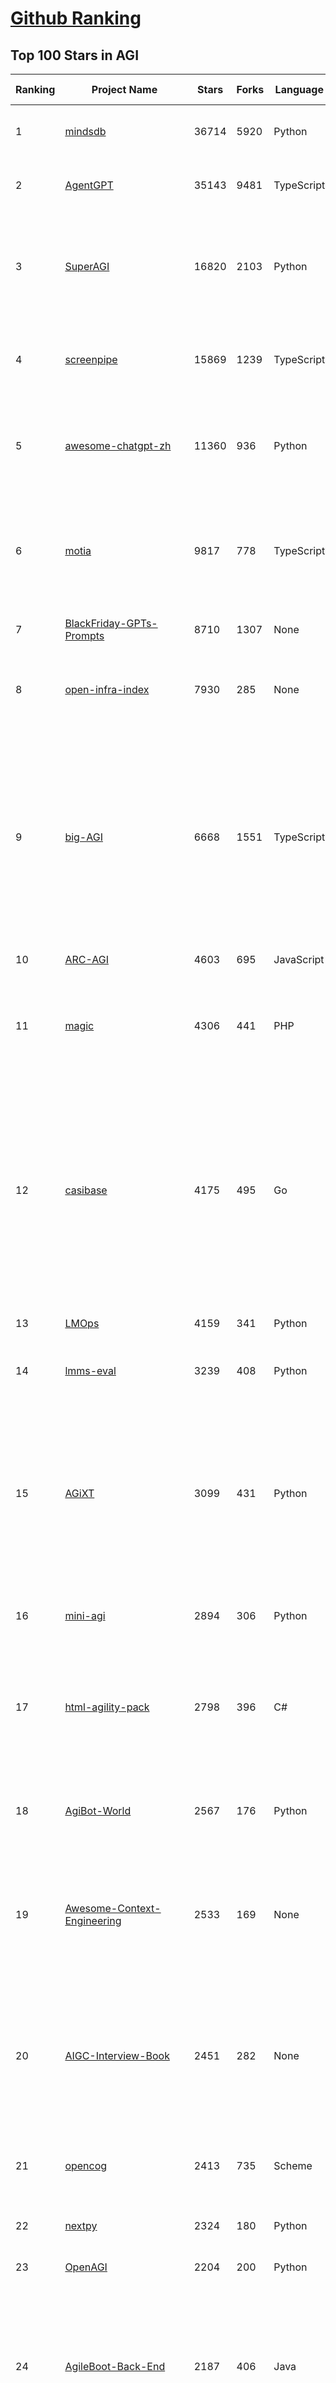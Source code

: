 [Github Ranking](../README.md)
==========

## Top 100 Stars in AGI

| Ranking | Project Name | Stars | Forks | Language | Open Issues | Description | Last Commit |
| ------- | ------------ | ----- | ----- | -------- | ----------- | ----------- | ----------- |
| 1 | [mindsdb](https://github.com/mindsdb/mindsdb) | 36714 | 5920 | Python | 58 | Federated query engine for AI - The only MCP Server you'll ever need | 2025-10-31T03:44:30Z |
| 2 | [AgentGPT](https://github.com/reworkd/AgentGPT) | 35143 | 9481 | TypeScript | 130 | 🤖 Assemble, configure, and deploy autonomous AI Agents in your browser. | 2025-04-29T01:19:32Z |
| 3 | [SuperAGI](https://github.com/TransformerOptimus/SuperAGI) | 16820 | 2103 | Python | 147 | <⚡️> SuperAGI - A dev-first open source autonomous AI agent framework. Enabling developers to build, manage & run useful autonomous agents quickly and reliably. | 2025-01-22T22:14:07Z |
| 4 | [screenpipe](https://github.com/mediar-ai/screenpipe) | 15869 | 1239 | TypeScript | 192 | AI app store powered by 24/7 desktop history.  open source \| 100% local \| dev friendly \| 24/7 screen, mic recording | 2025-09-01T20:21:42Z |
| 5 | [awesome-chatgpt-zh](https://github.com/EmbraceAGI/awesome-chatgpt-zh) | 11360 | 936 | Python | 0 | ChatGPT 中文指南🔥，ChatGPT 中文调教指南，指令指南，应用开发指南，精选资源清单，更好的使用 chatGPT 让你的生产力 up up up! 🚀 | 2024-11-05T10:24:21Z |
| 6 | [motia](https://github.com/MotiaDev/motia) | 9817 | 778 | TypeScript | 40 | Multi-Language Backend Framework that unifies APIs, background jobs, workflows, and AI Agents into a single core primitive with built-in observability and state management. | 2025-10-31T00:29:45Z |
| 7 | [BlackFriday-GPTs-Prompts](https://github.com/friuns2/BlackFriday-GPTs-Prompts) | 8710 | 1307 | None | 150 | List of free GPTs that doesn't require plus subscription  | 2024-11-08T11:03:14Z |
| 8 | [open-infra-index](https://github.com/deepseek-ai/open-infra-index) | 7930 | 285 | None | 0 | Production-tested AI infrastructure tools for efficient AGI development and community-driven innovation | 2025-05-15T02:00:43Z |
| 9 | [big-AGI](https://github.com/enricoros/big-AGI) | 6668 | 1551 | TypeScript | 247 | AI suite powered by state-of-the-art models and providing advanced AI/AGI functions. Includes AI personas, AGI functions, world-class Beam multi-model chats, text-to-image, voice, response streaming, code highlighting and execution, PDF import, presets for developers, much more. Deploy on-prem or in the cloud. | 2025-10-29T22:53:48Z |
| 10 | [ARC-AGI](https://github.com/fchollet/ARC-AGI) | 4603 | 695 | JavaScript | 26 | The Abstraction and Reasoning Corpus | 2025-04-04T21:28:40Z |
| 11 | [magic](https://github.com/dtyq/magic) | 4306 | 441 | PHP | 27 | Super Magic. The first open-source all-in-one AI productivity platform (Generalist AI Agent + Workflow Engine + IM + Online collaborative office system) | 2025-10-24T09:42:09Z |
| 12 | [casibase](https://github.com/casibase/casibase) | 4175 | 495 | Go | 50 | ⚡️AI Cloud OS: Open-source enterprise-level AI knowledge base and MCP (model-context-protocol)/A2A (agent-to-agent) management platform with admin UI, user management and Single-Sign-On⚡️, supports ChatGPT, Claude, Llama, Ollama, HuggingFace, etc., chat bot demo: https://ai.casibase.com, admin UI demo: https://ai-admin.casibase.com | 2025-10-30T18:36:38Z |
| 13 | [LMOps](https://github.com/microsoft/LMOps) | 4159 | 341 | Python | 62 | General technology for enabling AI capabilities w/ LLMs and MLLMs | 2025-06-30T11:40:51Z |
| 14 | [lmms-eval](https://github.com/EvolvingLMMs-Lab/lmms-eval) | 3239 | 408 | Python | 273 | One-for-All Multimodal Evaluation Toolkit Across Text, Image, Video, and Audio Tasks | 2025-10-29T14:35:05Z |
| 15 | [AGiXT](https://github.com/Josh-XT/AGiXT) | 3099 | 431 | Python | 1 | AGiXT is a dynamic AI Agent Automation Platform that seamlessly orchestrates instruction management and complex task execution across diverse AI providers. Combining adaptive memory, smart features, and a versatile plugin system, AGiXT delivers efficient and comprehensive AI solutions. | 2025-10-30T20:15:10Z |
| 16 | [mini-agi](https://github.com/muellerberndt/mini-agi) | 2894 | 306 | Python | 10 | MiniAGI is a simple general-purpose AI agent based on the OpenAI API. | 2023-06-14T05:47:59Z |
| 17 | [html-agility-pack](https://github.com/zzzprojects/html-agility-pack) | 2798 | 396 | C# | 79 | Html Agility Pack (HAP) is a free and open-source HTML parser written in C# to read/write DOM and supports plain XPATH or XSLT. It is a .NET code library that allows you to parse "out of the web" HTML files. | 2025-10-15T15:02:44Z |
| 18 | [AgiBot-World](https://github.com/OpenDriveLab/AgiBot-World) | 2567 | 176 | Python | 28 | [IROS 2025 Award Finalist] The Large-scale Manipulation Platform for Scalable and Intelligent Embodied Systems | 2025-10-27T06:22:13Z |
| 19 | [Awesome-Context-Engineering](https://github.com/Meirtz/Awesome-Context-Engineering) | 2533 | 169 | None | 10 |  🔥 Comprehensive survey on Context Engineering: from prompt engineering to production-grade AI systems. hundreds of papers, frameworks, and  implementation guides for LLMs and AI agents. | 2025-08-05T09:28:45Z |
| 20 | [AIGC-Interview-Book](https://github.com/WeThinkIn/AIGC-Interview-Book) | 2451 | 282 | None | 0 | 【三年面试五年模拟】AIGC算法工程师面试秘籍。涵盖AIGC、传统深度学习、自动驾驶、AI Agent、机器学习、计算机视觉、自然语言处理、强化学习、具身智能、元宇宙、AGI等AI行业面试笔试干货经验与核心知识。 | 2025-10-27T15:22:04Z |
| 21 | [opencog](https://github.com/opencog/opencog) | 2413 | 735 | Scheme | 54 | A framework for integrated Artificial Intelligence & Artificial General Intelligence (AGI) | 2025-08-26T11:35:50Z |
| 22 | [nextpy](https://github.com/dot-agent/nextpy) | 2324 | 180 | Python | 14 | 🤖Self-Modifying Framework from the Future 🔮 World's First AMS | 2024-05-01T09:46:55Z |
| 23 | [OpenAGI](https://github.com/agiresearch/OpenAGI) | 2204 | 200 | Python | 7 | OpenAGI: When LLM Meets Domain Experts | 2024-11-28T15:48:29Z |
| 24 | [AgileBoot-Back-End](https://github.com/valarchie/AgileBoot-Back-End) | 2187 | 406 | Java | 14 | 🔥   规范易于二开的全栈基础快速开发脚手架。🔥  采用Springboot + Vue 3 + Typescript + Mybatis Plus + Redis + 更面向对象的业务建模 + 面向生产的项目（非玩具项目）。你的 ⭐️ Star ⭐️，是作者更新的动力！ 欢迎小伙伴PR，一起构建一个规范的全栈项目~😆 | 2025-06-04T12:26:42Z |
| 25 | [AgileLite](https://github.com/davebs/AgileLite) | 2078 | 83 | None | 2 | Agile software development without all the burnout. | 2019-11-29T17:59:51Z |
| 26 | [FindTheChatGPTer](https://github.com/chenking2020/FindTheChatGPTer) | 2025 | 201 | None | 8 | ChatGPT爆火，开启了通往AGI的关键一步，本项目旨在汇总那些ChatGPT的开源平替们，包括文本大模型、多模态大模型等，为大家提供一些便利 | 2023-08-14T07:18:09Z |
| 27 | [agibot_x1_infer](https://github.com/AgibotTech/agibot_x1_infer) | 1744 | 533 | C++ | 18 | The inference module for AgiBot X1. | 2025-04-03T01:40:16Z |
| 28 | [agibot_x1_train](https://github.com/AgibotTech/agibot_x1_train) | 1598 | 500 | Python | 6 | The reinforcement learning training code for AgiBot X1. | 2024-10-23T04:00:36Z |
| 29 | [AgileConfig](https://github.com/dotnetcore/AgileConfig) | 1583 | 315 | C# | 32 | 基于.NET Core开发的轻量级分布式配置中心 / .NET  Core lightweight configuration server | 2025-10-20T18:06:08Z |
| 30 | [awesome-deep-rl](https://github.com/tigerneil/awesome-deep-rl) | 1481 | 221 | HTML | 0 | For deep RL and the future of AI.  | 2024-03-01T08:20:45Z |
| 31 | [vue-agile](https://github.com/lukaszflorczak/vue-agile) | 1476 | 162 | JavaScript | 42 | 🎠 A carousel component for Vue.js | 2023-01-07T15:45:31Z |
| 32 | [awesome-agile](https://github.com/lorabv/awesome-agile) | 1438 | 194 | None | 6 | Awesome List of resources on Agile Software Development. | 2024-08-10T05:59:46Z |
| 33 | [LocalAGI](https://github.com/mudler/LocalAGI) | 1274 | 186 | Go | 35 | LocalAGI is a powerful, self-hostable AI Agent platform designed for maximum privacy and flexibility. A complete drop-in replacement for OpenAI's Responses APIs with advanced agentic capabilities. No clouds.  Local AI that works on consumer-grade hardware (CPU and GPU). | 2025-10-28T17:48:23Z |
| 34 | [mp3agic](https://github.com/mpatric/mp3agic) | 1232 | 309 | Java | 53 | A java library for reading mp3 files and reading / manipulating the ID3 tags (ID3v1 and ID3v2.2 through ID3v2.4). | 2024-06-13T11:17:28Z |
| 35 | [KwaiAgents](https://github.com/KwaiKEG/KwaiAgents) | 1189 | 117 | Python | 11 | A generalized information-seeking agent system with Large Language Models (LLMs). | 2024-06-19T13:29:39Z |
| 36 | [hello-ai](https://github.com/xxxily/hello-ai) | 1187 | 112 | JavaScript | 0 | It's not AI that takes away your job, but the people who master the use of AI tools. The most deadly attack is a dimension-reducing strike: destroying you has nothing to do with you - from "The Three-Body Problem".         中文说明： 抢走你工作的不是AI，而是掌握使用AI工具的人。 降维打击最为致命：毁灭你，与你何干《三体》 | 2025-02-24T09:01:54Z |
| 37 | [GPT-Agent](https://github.com/SamurAIGPT/GPT-Agent) | 1186 | 114 | JavaScript | 7 | 🚀 Introducing 🐪 CAMEL: a game-changing role-playing approach for LLMs and auto-agents like BabyAGI & AutoGPT! Watch two agents 🤝 collaborate and solve tasks together, unlocking endless possibilities in #ConversationalAI, 🎮 gaming, 📚 education, and more! 🔥 | 2023-05-02T17:38:19Z |
| 38 | [sre](https://github.com/SmythOS/sre) | 1151 | 181 | TypeScript | 4 | The SmythOS Runtime Environment (SRE) is an open-source, cloud-native runtime for agentic AI. Secure, modular, and production-ready, it lets developers build, run, and manage intelligent agents across local, cloud, and edge environments. | 2025-10-30T21:11:39Z |
| 39 | [youCanCodeAGif](https://github.com/1-Sisyphe/youCanCodeAGif) | 1110 | 42 | Python | 1 | Can you make an High Quality Gif from A to Z only by coding? Yes. Do you want to, though? | 2018-07-15T01:06:34Z |
| 40 | [agi](https://github.com/google/agi) | 1033 | 156 | Go | 53 | Android GPU Inspector | 2025-05-19T20:22:00Z |
| 41 | [DeepWism-R2](https://github.com/DeepWism/DeepWism-R2) | 1019 | 154 | None | 0 | DeepWism R2 is a next-generation AGI system built on the T3CEDS framework (Thin-Thick-Thin Crowd Entropy Dynamics System), which redefines intelligence as a process of entropy reduction rather than attention modeling. | 2025-06-27T03:20:06Z |
| 42 | [agibot_x1_hardware](https://github.com/AgibotTech/agibot_x1_hardware) | 990 | 320 | None | 7 | The hardware design for AgiBot X1. | 2025-04-18T07:28:45Z |
| 43 | [AgentK](https://github.com/mikekelly/AgentK) | 964 | 148 | Python | 12 | An autoagentic AGI that is self-evolving and modular. | 2024-09-04T07:53:48Z |
| 44 | [GenAI_LLM_timeline](https://github.com/hollobit/GenAI_LLM_timeline) | 955 | 58 | None | 4 | ChatGPT, GenerativeAI and LLMs Timeline | 2024-05-19T23:57:02Z |
| 45 | [Teenage-AGI](https://github.com/seanpixel/Teenage-AGI) | 914 | 117 | Python | 9 | None | 2023-05-03T10:16:19Z |
| 46 | [aigne-framework](https://github.com/AIGNE-io/aigne-framework) | 853 | 775 | TypeScript | 8 | The functional, composable, and typescript-first AI Agent framework for real-world LLM Apps. | 2025-10-31T02:40:54Z |
| 47 | [AgileRL](https://github.com/AgileRL/AgileRL) | 838 | 66 | Python | 8 | Streamlining reinforcement learning with RLOps. State-of-the-art RL algorithms and tools, with 10x faster training through evolutionary hyperparameter optimization. | 2025-10-30T14:58:25Z |
| 48 | [Magick](https://github.com/Oneirocom/Magick) | 821 | 132 | TypeScript | 15 | Magick is a cutting-edge toolkit for a new kind of AI builder. Make Magick with us! | 2025-06-24T18:36:14Z |
| 49 | [babyagi-asi](https://github.com/oliveirabruno01/babyagi-asi) | 801 | 92 | Python | 6 | BabyAGI: an Autonomous and Self-Improving agent, or BASI | 2023-06-02T22:15:42Z |
| 50 | [agile-admin](https://github.com/gmingchen/agile-admin) | 768 | 172 | Vue | 0 | agile-admin vue3-element-plus-admin vue3.0 ts typescript element-plus vue-cli vue-router i18n vuex composition-api class-style vite pinia webpack  管理端 后台管理 admin模版框架 后端权限控制 动态加载路由 国际化 前端vue 后端java springboot 【私活神器，私活利器】 | 2025-09-22T06:31:13Z |
| 51 | [AGIEval](https://github.com/ruixiangcui/AGIEval) | 767 | 52 | Python | 7 | None | 2024-06-13T14:20:51Z |
| 52 | [DriveAGI](https://github.com/OpenDriveLab/DriveAGI) | 763 | 33 | Python | 10 | [CVPR 2024 Highlight] GenAD: Generalized Predictive Model for Autonomous Driving  | 2025-07-02T05:28:49Z |
| 53 | [agile_autonomy](https://github.com/uzh-rpg/agile_autonomy) | 726 | 183 | C++ | 61 | Repository Containing the Code associated with the Paper: "Learning High-Speed Flight in the Wild" | 2023-01-23T20:34:30Z |
| 54 | [AgentForge](https://github.com/DataBassGit/AgentForge) | 719 | 138 | Python | 1 | Extensible AGI Framework | 2025-09-29T23:53:17Z |
| 55 | [AgileTC](https://github.com/didi/AgileTC) | 709 | 283 | JavaScript | 46 | AgileTC is an agile test case management platform | 2024-09-06T05:43:48Z |
| 56 | [AITreasureBox](https://github.com/superiorlu/AITreasureBox) | 686 | 97 | Ruby | 2 | 🤖 Collect practical AI repos, tools, websites, papers and tutorials on AI. 实用的AI百宝箱 💎  | 2025-10-31T02:43:31Z |
| 57 | [langup-ai](https://github.com/jiran214/langup-ai) | 684 | 128 | Python | 8 | AGI 社交网络 Bot.  BiliBili \|  直播聊天数字人 \| 视频@自动回复 \| 私信bot \| 终端聊天  \|  语音交互 | 2024-03-30T11:14:28Z |
| 58 | [automata](https://github.com/emrgnt-cmplxty/automata) | 674 | 114 | Python | 21 | Automata: A self-coding agent | 2023-09-05T21:24:32Z |
| 59 | [Face-Aging-CAAE](https://github.com/ZZUTK/Face-Aging-CAAE) | 652 | 235 | Python | 34 | Age Progression/Regression by Conditional Adversarial Autoencoder | 2021-05-08T17:45:46Z |
| 60 | [we-drawing](https://github.com/liruifengv/we-drawing) | 613 | 74 | TypeScript | 1 | AI画图。每天一句中国古诗词，生成 AI 图片。 | 2025-10-30T23:01:54Z |
| 61 | [Awesome-AGI](https://github.com/EmbraceAGI/Awesome-AGI) | 550 | 52 | None | 0 | A curated list of awesome AGI frameworks, software and resources | 2023-09-27T00:01:07Z |
| 62 | [agility](https://github.com/arturadib/agility) | 538 | 67 | JavaScript | 42 | Javascript MVC for the "write less, do more" programmer | 2020-04-20T18:24:51Z |
| 63 | [agilicious](https://github.com/uzh-rpg/agilicious) | 533 | 58 | TeX | 11 | Agile flight done right!  | 2023-03-07T18:30:25Z |
| 64 | [AgentPilot](https://github.com/jbexta/AgentPilot) | 517 | 71 | Python | 2 | A versatile workflow automation platform to create, organize, and execute AI workflows, from a single LLM to complex AI-driven workflows. | 2025-07-09T02:39:01Z |
| 65 | [agit](https://github.com/rtyley/agit) | 515 | 111 | Java | 64 | Agit - Git client for Android | 2021-12-31T12:32:00Z |
| 66 | [MMMU](https://github.com/MMMU-Benchmark/MMMU) | 511 | 45 | Python | 0 | This repo contains evaluation code for the paper "MMMU: A Massive Multi-discipline Multimodal Understanding and Reasoning Benchmark for Expert AGI" | 2025-05-19T15:02:59Z |
| 67 | [ARC-AGI-2](https://github.com/arcprize/ARC-AGI-2) | 502 | 82 | None | 15 | None | 2025-05-22T21:16:54Z |
| 68 | [AgileJS](https://github.com/drawcall/AgileJS) | 499 | 61 | JavaScript | 2 | AgileJS - The Css3 Creation Engine 🍖🌭🍔  | 2021-11-18T08:28:41Z |
| 69 | [Awesome-AGI-Agents](https://github.com/yzfly/Awesome-AGI-Agents) | 487 | 35 | None | 0 | 🤖 Awesome list of AGI Agents. Agents 精选资源合集. | 2023-10-31T02:03:23Z |
| 70 | [Agile_Data_Code_2](https://github.com/rjurney/Agile_Data_Code_2) | 462 | 309 | Jupyter Notebook | 0 | Code for Agile Data Science 2.0, O'Reilly 2017, Second Edition | 2024-06-18T01:39:38Z |
| 71 | [AgileMapper](https://github.com/agileobjects/AgileMapper) | 462 | 28 | C# | 12 | A zero-configuration, highly-configurable, unopinionated object mapper with viewable execution plans. Flattens, unflattens, deep clones, merges, updates and projects queries. .NET 3.5+ and .NET Standard 1.0+. | 2022-09-25T09:05:35Z |
| 72 | [VCPToolBox](https://github.com/lioensky/VCPToolBox) | 455 | 102 | JavaScript | 18 | 一个全新的，强大的AI-API-工具交互范式AGI社群系统。独立多Agent封装，非线性超异步工作流，交叉记忆网络，六大插件协议，完整Websocket和WebDav功能，支持分布式部署和算力均衡！ | 2025-10-29T08:54:05Z |
| 73 | [agency](https://github.com/operand/agency) | 447 | 24 | Python | 4 | A fast and minimal framework for building agentic systems | 2025-10-28T22:46:47Z |
| 74 | [lmms-engine](https://github.com/EvolvingLMMs-Lab/lmms-engine) | 445 | 13 | Python | 3 | A simple, unified multimodal models training engine. Lean, flexible, and built for hacking at scale. | 2025-10-31T01:28:28Z |
| 75 | [bigcodebench](https://github.com/bigcode-project/bigcodebench) | 441 | 56 | Python | 24 | [ICLR'25] BigCodeBench: Benchmarking Code Generation Towards AGI | 2025-10-15T08:47:33Z |
| 76 | [Awesome-AGI](https://github.com/ArronAI007/Awesome-AGI) | 440 | 47 | Jupyter Notebook | 0 | AGI资料汇总学习（主要包括LLM和AIGC），持续更新...... | 2025-10-28T16:02:10Z |
| 77 | [AgileCoder](https://github.com/FSoft-AI4Code/AgileCoder) | 437 | 55 | Python | 10 | [FORGE 2025] Incorporating Agile methodology into agents to create complex real-world softwares | 2024-10-15T08:33:19Z |
| 78 | [agithub](https://github.com/mozilla/agithub) | 429 | 63 | Python | 17 | Agnostic Github client API -- An EDSL for connecting to REST servers | 2024-06-24T18:35:09Z |
| 79 | [PromptInject](https://github.com/agencyenterprise/PromptInject) | 429 | 42 | Python | 2 | PromptInject is a framework that assembles prompts in a modular fashion to provide a quantitative analysis of the robustness of LLMs to adversarial prompt attacks. 🏆 Best Paper Awards @ NeurIPS ML Safety Workshop 2022 | 2024-02-26T14:55:14Z |
| 80 | [welsonjs](https://github.com/gnh1201/welsonjs) | 419 | 24 | JavaScript | 64 | WelsonJS - Build a Windows app on the Windows built-in JavaScript engine | 2025-10-28T07:36:59Z |
| 81 | [AGImagePickerController](https://github.com/arturgrigor/AGImagePickerController) | 417 | 158 | Objective-C | 17 | None | 2016-02-10T22:54:52Z |
| 82 | [opennars](https://github.com/opennars/opennars) | 400 | 84 | Java | 75 | OpenNARS for Research 3.0+ | 2021-03-31T20:22:27Z |
| 83 | [agisdk](https://github.com/agi-inc/agisdk) | 396 | 21 | Python | 2 | AGI SDK | 2025-10-29T06:31:41Z |
| 84 | [AGi18n](https://github.com/angelolloqui/AGi18n) | 389 | 56 | Objective-C | 1 | Utility to easily localize your XIB/Storyboard files on iOS apps and extracting texts from code and XIB files into a Localizable strings | 2018-10-06T09:51:30Z |
| 85 | [anda](https://github.com/ldclabs/anda) | 389 | 47 | Rust | 0 | 🤖 An AI agent framework built with Rust, powered by ICP and TEEs. | 2025-10-14T06:22:54Z |
| 86 | [BabyAGIChatGPT](https://github.com/Doriandarko/BabyAGIChatGPT) | 376 | 57 | Python | 5 | A ChatGPT plugin to run BabyAI directly in the chat interface | 2023-07-02T06:38:48Z |
| 87 | [AgileGAN](https://github.com/GuoxianSong/AgileGAN) | 374 | 13 | None | 3 | Official repo for paper "AgileGAN: Stylizing Portraits by Inversion-Consistent Transfer Learning" | 2022-08-09T02:37:21Z |
| 88 | [lionagi](https://github.com/khive-ai/lionagi) | 369 | 70 | Python | 5 | AGI SDK | 2025-10-27T07:30:40Z |
| 89 | [AGI-survey](https://github.com/ulab-uiuc/AGI-survey) | 360 | 25 | None | 0 | None | 2025-06-18T01:48:37Z |
| 90 | [dynasaur](https://github.com/adobe-research/dynasaur) | 349 | 29 | Python | 2 | Official repository for "DynaSaur: Large Language Agents Beyond Predefined Actions" | 2024-12-21T19:19:41Z |
| 91 | [awesome-agi-cocosci](https://github.com/SHI-Yu-Zhe/awesome-agi-cocosci) | 348 | 27 | TeX | 0 | An awesome & curated list for Artificial General Intelligence, an emerging inter-discipline field that combines artificial intelligence and computational cognitive sciences. | 2025-10-30T03:21:43Z |
| 92 | [openagi](https://github.com/aiplanethub/openagi) | 332 | 75 | Jupyter Notebook | 6 | Paving the way for open agents and AGI for all. | 2025-02-25T11:22:33Z |
| 93 | [HE](https://github.com/jiaxiaogang/HE) | 332 | 51 | Objective-C | 0 | 螺旋熵减系统 | 2025-06-14T01:32:37Z |
| 94 | [DeepWism-miRNA](https://github.com/DeepWism/DeepWism-miRNA) | 329 | 49 | None | 0 | A L4 innovative AGI System Empowering miRNA Drug Discovery | 2025-07-01T11:33:31Z |
| 95 | [awesome-artificial-general-intelligence](https://github.com/freeman42x/awesome-artificial-general-intelligence) | 320 | 55 | None | 2 | Resources about Artificial General Intelligence | 2024-06-21T12:44:30Z |
| 96 | [arc-agi-benchmarking](https://github.com/arcprize/arc-agi-benchmarking) | 319 | 49 | Python | 2 | Testing baseline LLMs performance across various models | 2025-10-09T16:45:31Z |
| 97 | [BlockAGI](https://github.com/orgexyz/BlockAGI) | 313 | 48 | Python | 8 | Your Self-Hosted, Hackable Research Agent Inspired by AutoGPT | 2023-11-19T04:10:24Z |
| 98 | [panda-agi](https://github.com/sinaptik-ai/panda-agi) | 308 | 49 | Python | 1 | PandaAGI provides a simple, intuitive API for building general AI agents in just a few lines of code | 2025-09-30T15:38:27Z |
| 99 | [agilebill](https://github.com/tony-landis/agilebill) | 307 | 174 | SQL | 6 | Open source billing and invoicing | 2014-05-18T17:33:39Z |
| 100 | [AgIsoStack-plus-plus](https://github.com/Open-Agriculture/AgIsoStack-plus-plus) | 305 | 73 | C++ | 28 | AgIsoStack++ is the completely free open-source C++ ISOBUS library for everyone | 2025-10-28T13:31:06Z |

